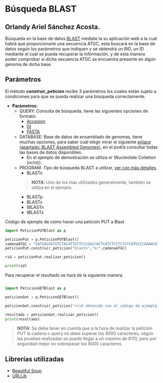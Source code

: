 # Búsqueda BLAST
## Orlandy Ariel Sánchez Acosta.
Búsqueda en la base de datos [BLAST](https://blast.ncbi.nlm.nih.gov/Blast.cgi) médiate la su aplicación web a la cual habrá que proporcionarle una secuencia ATGC, esta buscará en la base de datos según los parámetros que indiquen y se obtendrá un RID, un ID mediante el cual se pueda recuperar la información, y de esta manera poder comprobar si dicha secuencia ATGC se encuentra presente en algún genoma de dicha base.

## Parámetros
El método **construir_peticion** recibe 3 parámetros los cuales están sujeto a condiciones para que se pueda realizar una búsqueda correctamente.

* **Parámetros:**
	* QUERY: Consulta de búsqueda, tiene las siguientes opciones de formato:
		* [Accesion](https://support.ncbi.nlm.nih.gov/link/portal/28045/28049/Article/499/What-are-accession-numbers)
		* [GI](https://blast.ncbi.nlm.nih.gov/Blast.cgi?CMD=Web&PAGE_TYPE=BlastDocs&DOC_TYPE=BlastHelp)
		* [FASTA](https://www.ncbi.nlm.nih.gov/Sitemap/sequenceIDs.html)
    * DATABASE: Base de datos de ensamblado de genomas, tiene muchas opciones, para saber cuál elegir mirar el siguiente [enlace (apartado: BLAST Assembled Genomes)](https://nihlibrary.ors.nih.gov/bioinfo/BLAST/Blast.htm), en el podrá consultar todas las bases de datos disponibles.
    	* En el ejemplo de demostración se utiliza nr (Nucleotide Colletion (nr/nt)).
    * PROGRAM: Tipo de búsqueda BLAST a utilizar, [ver con más detalles](https://www.ibm.com/support/knowledgecenter/es/SSEPGG_8.2.0/com.ibm.db2.ii.doc/opt/c0007271.htm).
    	* BLASTn
    	> **NOTA:** Uno de los más utilizados generalmente, también se utiliza en el ejemplo.
    	* BLASTp
    	* BLASTx
    	* tBLASTn
    	* tBLASTx

Código de ejemplo de cómo hacer una petición PUT a Blast

```python
import PeticionPUTBlast as p

peticionPut = p.PeticionPUTBlast()
cadenaATGC = "GATGACGGTGTCTACATTGTTCCCGACCACTCATCTCCTCTGTCATGCCCGAAACGTCTTCTCAAACCCGTCGT"
peticionPut.construir_peticion("blastn","nr",cadenaATGC)

rid = peticionPut.realizar_peticion()

print(rid)

```

Para recuperar el resultado se hará de la siguiente manera.

``` python

import PeticionGETBlast as p

peticionGet = p.PeticionGETBlast()

peticionGet.construir_peticion("<rid obtenido con el código de ejemplo anterior>")

resultado = peticionGet.realizar_peticion()
print(resultado)
```
> **NOTA:** Se debe tener en cuenta que a la hora de realizar la petición PUT la cadena o query no debe superar los 8000 caracteres, según las pruebas realizadas se puede llegar a un máximo de 8110, pero por seguridad mejor no sobrepasar los 8000 caracteres.

## Librerías utilizadas
* [Beautiful Soup](https://www.crummy.com/software/BeautifulSoup/bs4/doc/)
* [URLLib](https://docs.python.org/3/howto/urllib2.html)

